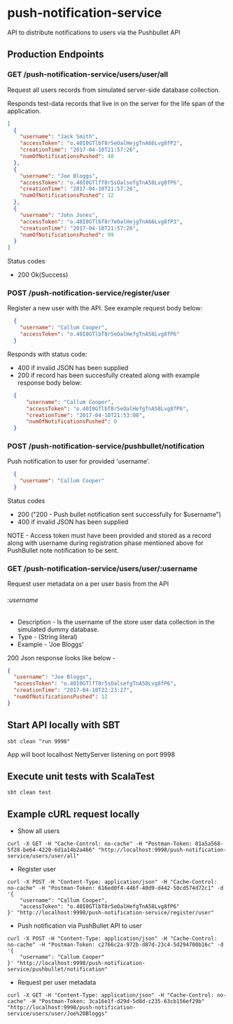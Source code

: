 # push-notification-service
API to distribute notifications to users via the Pushbullet API

## Production Endpoints

### GET /push-notification-service/users/user/all

Request all users records from simulated server-side database collection.

Responds test-data records that live in on the server for the life span of the application.

```json
[
  {
    "username": "Jack Smith",
    "accessToken": "o.40I0GTlbT8r5eOalHejgTnA66Lvg8fP2",
    "creationTime": "2017-04-10T21:57:26",
    "numOfNotificationsPushed": 40
  },
  {
    "username": "Joe Bloggs",
    "accessToken": "o.40I0GTlfT8r5sOalsefgTnA58Lvg8fP6",
    "creationTime": "2017-04-10T21:57:26",
    "numOfNotificationsPushed": 12
  },
  {
    "username": "John Jones",
    "accessToken": "o.40I0GTlbT8r7eOalHejgTnA66Lvg8fP3",
    "creationTime": "2017-04-10T21:57:26",
    "numOfNotificationsPushed": 99
  }
] 
```

Status codes 
- 200 Ok(Success)

### POST /push-notification-service/register/user

Register a new user with the API. See example request body below:

```json
  {
	"username": "Callum Cooper",
	"accessToken": "o.40I0GTlbT8r5eOalHefgTnA58Lvg8fP6"
  }
```

Responds with status code:
- 400 if invalid JSON has been supplied
- 200 if record has been succesfully created along with example response body below:


```json
  {
	  "username": "Callum Cooper",
	  "accessToken": "o.40I0GTlbT8r5eOalHefgTnA58Lvg8fP6",
	  "creationTime": "2017-04-10T21:53:08",
	  "numOfNotificationsPushed": 0
  }  
```

### POST /push-notification-service/pushbullet/notification

Push notification to user for provided 'username'.

```json
  {
	"username": "Callum Cooper"
  }
```

Status codes
- 200 ("200 - Push bullet notification sent successfully for $username")
- 400 if invalid JSON has been supplied

NOTE - Access token must have been provided and stored as a record along with username during registration phase mentioned above for PushBullet note notification to be sent.

### GET /push-notification-service/users/user/:username

Request user metadata on a per user basis from the API

###### :username
- Description - Is the username of the store user data collection in the simulated dummy database.
- Type - (String literal)
- Example - 'Joe Bloggs'

200 Json response looks like below - 

```json
{
  "username": "Joe Bloggs",
  "accessToken": "o.40I0GTlfT8r5sOalsefgTnA58Lvg8fP6",
  "creationTime": "2017-04-10T22:23:27",
  "numOfNotificationsPushed": 12
}
```

## Start API locally with SBT 

```
sbt clean "run 9998"
```

App will boot localhost NettyServer listening on port 9998

## Execute unit tests with ScalaTest

```
sbt clean test
```

## Example cURL request locally

- Show all users 

```
curl -X GET -H "Cache-Control: no-cache" -H "Postman-Token: 01a5a568-5f28-be64-4220-6d1a14b2a466" "http://localhost:9998/push-notification-service/users/user/all"
```

- Register user

```
curl -X POST -H "Content-Type: application/json" -H "Cache-Control: no-cache" -H "Postman-Token: 616ed0f4-446f-40d9-d442-50cd574d72c1" -d '{
	"username": "Callum Cooper",
	"accessToken": "o.40I0GTlbT8r5eOalHefgTnA58Lvg8fP6"
}' "http://localhost:9998/push-notification-service/register/user"
```

- Push notification via PushBullet API to user

```
curl -X POST -H "Content-Type: application/json" -H "Cache-Control: no-cache" -H "Postman-Token: c2766c2a-972b-d87d-23c4-5d294700b16c" -d '{
	"username": "Callum Cooper"
}' "http://localhost:9998/push-notification-service/pushbullet/notification"
```

- Request per user metadata

```
curl -X GET -H "Content-Type: application/json" -H "Cache-Control: no-cache" -H "Postman-Token: 3ca16e1f-d29d-5d8d-c235-63cb156ef29b" "http://localhost:9998/push-notification-service/users/user/Joe%20Bloggs"
```


